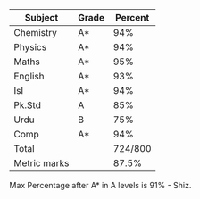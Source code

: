 | Subject      | Grade | Percent |
| ------------ | ----- | ------- |
| Chemistry    | A*    | 94%     |
| Physics      | A*    | 94%     |
| Maths        | A*    | 95%     |
| English      | A*    |  93%      |
| Isl          | A*    |    94%     |
| Pk.Std       | A     | 85%     |
| Urdu         | B     | 75%     |
| Comp         | A*    | 94%     |
| Total        |       | 724/800 |
| Metric marks |       | 87.5%        |

Max Percentage after A* in A levels is
91% - Shiz.

